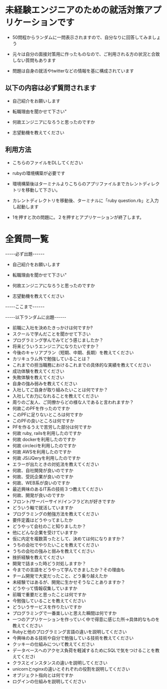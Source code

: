 # 未経験エンジニアのための就活対策アプリケーションです

- 50問程からランダムに一問表示されますので、自分なりに回答してみましょう

- 元々は自分の面接対策用に作ったものなので、ご利用される方の状況と合致しない質問もあります

- 問題は自身の就活やtwitterなどの情報を基に構成されています

## 以下の内容は必ず質問されます

- 自己紹介をお願いします

- 転職理由を聞かせて下さい"

- 何故エンジニアになろうと思ったのですか

- 志望動機を教えてください

## 利用方法

- こちらのファイルをDLしてください

- rubyの環境構築が必要です

- 環境構築後はターミナルよりこちらのアプリファイルまでカレントディレクトリを移動して下さい。

- カレントディレクトリを移動後、ターミナルに「ruby question.rb」と入力し起動します

- 1を押すと次の問題に。２を押すとアプリケーションが終了します。

# 全質問一覧

-----必ず出題------

- 自己紹介をお願いします

- 転職理由を聞かせて下さい"

- 何故エンジニアになろうと思ったのですか

- 志望動機を教えてください

-----ここまで------

-----以下ランダムに出題------
- 前職に入社を決めたきっかけは何ですか?
- スクールで学んだことを聞かせて下さい
- プログラミング学んでみてどう感じましたか？
- 将来どういうエンジニアになりたいですか？
- 今後のキャリアプラン（短期、中期、長期）を教えてください
- カリキュラム外で勉強していることは？
- これまでの担当職務におけるこれまでの具体的な実績を教えてください
- 成功体験を教えてください
- 失敗体験を教えてください
- 自身の強み弱みを教えてください
- 入社してご自身が取り組みたいことは何ですか？
- 入社してお力になれることを教えてください
- 周りのご友人、ご同僚からどの様な人であると言われますか？
- 何故このPFを作ったのですか
- このPFに足りないところは何ですか
- このPFの良いところは何ですか
- PFを作るうえで苦労した部分は何ですか
- 何故 ruby, railsを利用したのですか
- 何故 dockerを利用したのですか
- 何故 circleciを利用したのですか
- 何故 AWSを利用したのですか
- 何故 JS/JQeryを利用したのですか
- エラーが出たときの対処法を教えてください
- 何故、自社開発が良いのですか
- 何故、受託企業が良いのですか
- 何故、WEB系が良いのですか
- 最近興味のあるIT系の技術３つ教えてください
- 何故、開発が良いのですか
- フロント/サーバーサイド/インフラどれが好きですか
- どういう軸で就活していますか
- プログラミングの勉強方法を教えてください
- 要件定義はどうやってましたか
- どうやって会社のこと知りましたか？
- 他にどんな企業を受けていますか
- 仮に内定を複数貰ったとして、決めては何になりますか？
- うちの会社でやりたいことを教えてください
- うちの会社の強みと弱みを教えてください
- 挫折経験を教えてください
- 開発で詰まった時どう対処しますか？
- 今までの言語をどうやって学んできましたか？その理由も
- チーム開発で大変だったこと、どう乗り越えたか
- 未経験ではあるが、開発に生かせそうなことありますか？
- どうやって情報収集していますか
- 前職で重要だと思ったことは何ですか
- 今勉強していることを教えてください
- どういうサービスを作りたいですか
- プログラミングで一番楽しいと思えた瞬間は何ですか
- 一つのアプリケーションを作っていく中で得意に感じた所→具体的なものを教えてください
- Rubyと他のプログラミング言語の違いを説明してください
- 今興味のある技術や自分で勉強している技術を教えてください
- クッキーの仕組みについて教えてください
- データベースへのアクセス負荷を軽減するためにSQLで気をつけることを教えてくださi
- クラスとインスタンスの違いを説明してください
- unicornとnginxの違いとそれぞれの役割を説明してください
- オブジェクト指向とは何ですか
- ログインの仕組みを説明してください
